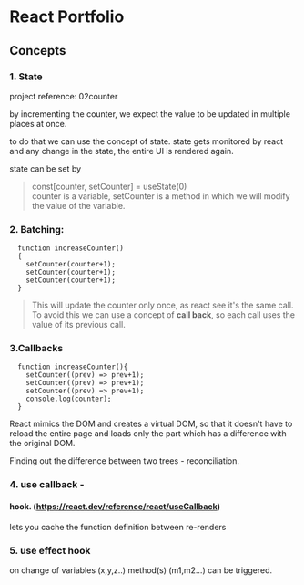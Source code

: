# React Portfolio

## Concepts

### 1. State

project reference: 02counter

by incrementing the counter, we expect the value to be updated in multiple places at once.

to do that we can use the concept of state.
state gets monitored by react and any change in the state, the entire UI is rendered again.

state can be set by 
> const[counter, setCounter] = useState(0) <br>
> counter is a variable, setCounter is a method in which we will modify the value of the variable.

### 2. Batching:
```
  function increaseCounter()
  {
    setCounter(counter+1);
    setCounter(counter+1);
    setCounter(counter+1);
  }
```
>This will update the counter only once, as react see it's the same call.<br>
>To avoid this we can use a concept of <strong>call back</strong>, so each call uses the value of its previous call.

### 3.Callbacks
```
  function increaseCounter(){
    setCounter((prev) => prev+1);
    setCounter((prev) => prev+1);
    setCounter((prev) => prev+1);
    console.log(counter);
  }
```

React mimics the DOM and creates a virtual DOM, so that it doesn't have to reload the entire page and loads only the part which has a difference with the original DOM.

Finding out the difference between two trees - reconciliation.


### 4. use callback - 
#### hook. (https://react.dev/reference/react/useCallback)
lets you cache the function definition between re-renders

### 5. use effect hook
on change of variables (x,y,z..) method(s) (m1,m2...) can be triggered. 
